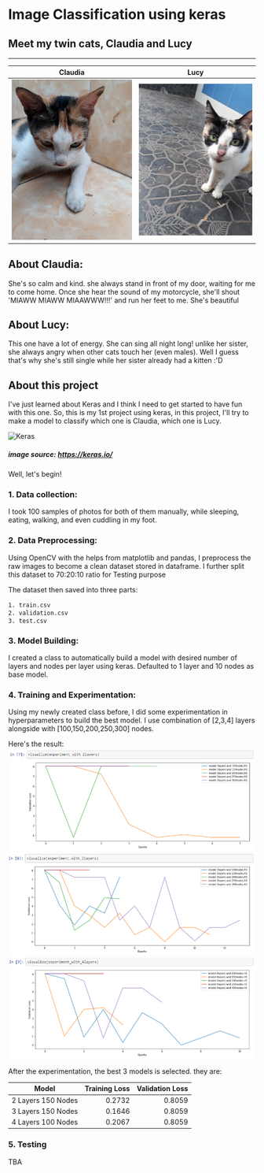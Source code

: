 # Image Classification using keras

## Meet my twin cats, Claudia and Lucy

------------------------------------------------------------------------------

Claudia             |  Lucy
-------------------------|-------------------------
![Claudia](https://raw.githubusercontent.com/astandri/TwinCatsClassification_Keras/master/Images/Claudia/Claudia15.jpg)  |  ![Lucy](https://raw.githubusercontent.com/astandri/TwinCatsClassification_Keras/master/Images/Lucy/Lucy7.jpg)


## About Claudia:
She's so calm and kind. she always stand in front of my door, waiting for me to come home. Once she hear the sound of my motorcycle, she'll shout 'MIAWW MIAWW MIAAWWW!!!' and run her feet to me. She's beautiful


## About Lucy:
This one have a lot of energy. She can sing all night long! unlike her sister, she always angry when other cats touch her (even males). Well I guess that's why she's still single while her sister already had a kitten :'D


## About this project
I've just learned about Keras and I think I need to get started to have fun with this one. So, this is my 1st project using keras, in this project, I'll try to make a model to classify which one is Claudia, which one is Lucy.


![Keras](https://s3.amazonaws.com/keras.io/img/keras-logo-2018-large-1200.png)
##### image source: https://keras.io/

Well, let's begin!


### 1. **Data collection**:
I took 100 samples of photos for both of them manually, while sleeping, eating, walking, and even cuddling in my foot.


### 2. **Data Preprocessing**:
Using OpenCV with the helps from matplotlib and pandas, I preprocess the raw images to become a clean dataset stored in dataframe. 
I further split this dataset to 70:20:10 ratio for Testing purpose

The dataset then saved into three parts:

	1. train.csv
	2. validation.csv
	3. test.csv


### 3. **Model Building**:
I created a class to automatically build a model with desired number of layers and nodes per layer using keras.
Defaulted to 1 layer and 10 nodes as base model.


### 4. **Training and Experimentation**:
Using my newly created class before, I did some experimentation in hyperparameters to build the best model. I use combination of [2,3,4] layers alongside with [100,150,200,250,300] nodes.

Here's the result:
![2 Layers](https://raw.githubusercontent.com/astandri/TwinCatsClassification_Keras/master/Images/experiment_with_2layers.PNG)
![3 Layers](https://raw.githubusercontent.com/astandri/TwinCatsClassification_Keras/master/Images/experiment_with_3layers.PNG)
![4 Layers](https://raw.githubusercontent.com/astandri/TwinCatsClassification_Keras/master/Images/experiment_with_4layers.PNG)

After the experimentation, the best 3 models is selected. they are:

Model             |  Training Loss | Validation Loss
-------------------------|-------------------------: | -------------------------:
2 Layers 150 Nodes | 0.2732 | 0.8059
3 Layers 150 Nodes | 0.1646 | 0.8059
4 Layers 100 Nodes | 0.2067 | 0.8059


### 5. **Testing**
TBA

